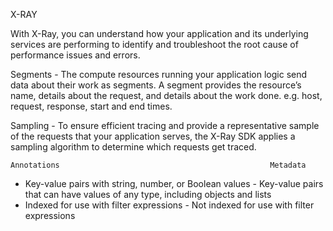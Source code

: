 X-RAY

With X-Ray, you can understand how your application and its underlying services are performing to identify and troubleshoot the root cause of performance issues and errors.

Segments - The compute resources running your application logic send data about their work as segments. A segment provides the resource’s name, details about the request, and details about the work done. e.g. host, request, response, start and end times.

Sampling - To ensure efficient tracing and provide a representative sample of the requests that your application serves, the X-Ray SDK applies a sampling algorithm to determine which requests get traced.

    Annotations 	                                          Metadata
  - Key-value pairs with string, number, or Boolean values 	  - Key-value pairs that can have values of any type, including objects and lists
  - Indexed for use with filter expressions 	              - Not indexed for use with filter expressions

